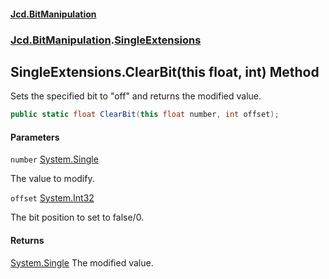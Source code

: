 #### [Jcd.BitManipulation](index 'index')
### [Jcd.BitManipulation](Jcd.BitManipulation 'Jcd.BitManipulation').[SingleExtensions](Jcd.BitManipulation.SingleExtensions 'Jcd.BitManipulation.SingleExtensions')

## SingleExtensions.ClearBit(this float, int) Method

Sets the specified bit to "off" and returns the modified value.

```csharp
public static float ClearBit(this float number, int offset);
```
#### Parameters

<a name='Jcd.BitManipulation.SingleExtensions.ClearBit(thisfloat,int).number'></a>

`number` [System.Single](https://docs.microsoft.com/en-us/dotnet/api/System.Single 'System.Single')

The value to modify.

<a name='Jcd.BitManipulation.SingleExtensions.ClearBit(thisfloat,int).offset'></a>

`offset` [System.Int32](https://docs.microsoft.com/en-us/dotnet/api/System.Int32 'System.Int32')

The bit position to set to false/0.

#### Returns
[System.Single](https://docs.microsoft.com/en-us/dotnet/api/System.Single 'System.Single')
The modified value.